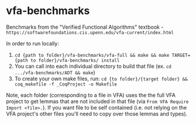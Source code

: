 # vfa-benchmarks
Benchmarks from the "Verified Functional Algorithms" textbook - `https://softwarefoundations.cis.upenn.edu/vfa-current/index.html`


In order to run locally:
1. `cd {path to folder}/vfa-benchmarks/vfa-full && make && make TARGET={path to folder}/vfa-benchmarks/ install`
2. You can call into each individual directory to build that file (ex. `cd .../vfa-benchmarks/ADT && make`)
3. To create your own make files, run: `cd {to folder}/{target folder} && coq_makefile -f _CoqProject -o Makefile`

Note, each folder (corresponding to a file in VFA) uses the the full VFA project to get lemmas that are not included in that file (via `From VFA Require Import <file>.`). If you want file to be self contained (i.e. not relying on the VFA project's other files you'll need to copy over those lemmas and types).